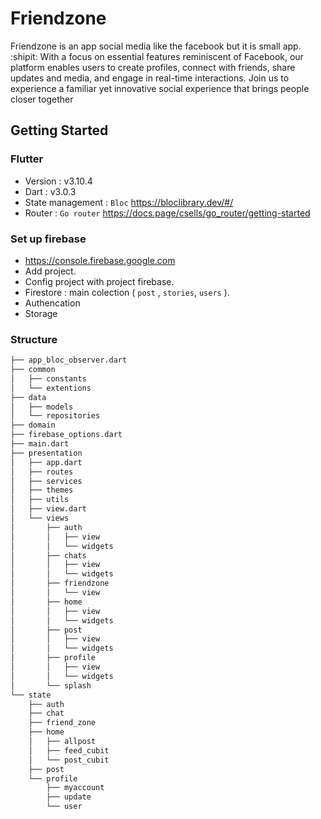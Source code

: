 # Friendzone

Friendzone is an app social media like the facebook but it is small app. :shipit:
With a focus on essential features reminiscent of Facebook, our platform enables users to create profiles, connect with friends, share updates and media, and engage in real-time interactions.  Join us to experience a familiar yet innovative social experience that brings people closer together
## Getting Started

### Flutter
- Version : v3.10.4
- Dart : v3.0.3
- State management :
  `Bloc` https://bloclibrary.dev/#/
- Router :
  `Go router` https://docs.page/csells/go_router/getting-started
### Set up firebase
- https://console.firebase.google.com
- Add project.
- Config project with project firebase.
- Firestore :
  main colection ( `post` , `stories`, `users` ).
- Authencation
- Storage
### Structure
```bash
├── app_bloc_observer.dart
├── common
│   ├── constants
│   └── extentions
├── data
│   ├── models
│   └── repositories
├── domain
├── firebase_options.dart
├── main.dart
├── presentation
│   ├── app.dart
│   ├── routes
│   ├── services
│   ├── themes
│   ├── utils
│   ├── view.dart
│   └── views
│       ├── auth
│       │   ├── view
│       │   └── widgets
│       ├── chats
│       │   ├── view
│       │   └── widgets
│       ├── friendzone
│       │   └── view
│       ├── home
│       │   ├── view
│       │   └── widgets
│       ├── post
│       │   ├── view
│       │   └── widgets
│       ├── profile
│       │   ├── view
│       │   └── widgets
│       └── splash
└── state
    ├── auth
    ├── chat
    ├── friend_zone
    ├── home
    │   ├── allpost
    │   ├── feed_cubit
    │   └── post_cubit
    ├── post
    └── profile
        ├── myaccount
        ├── update
        └── user
